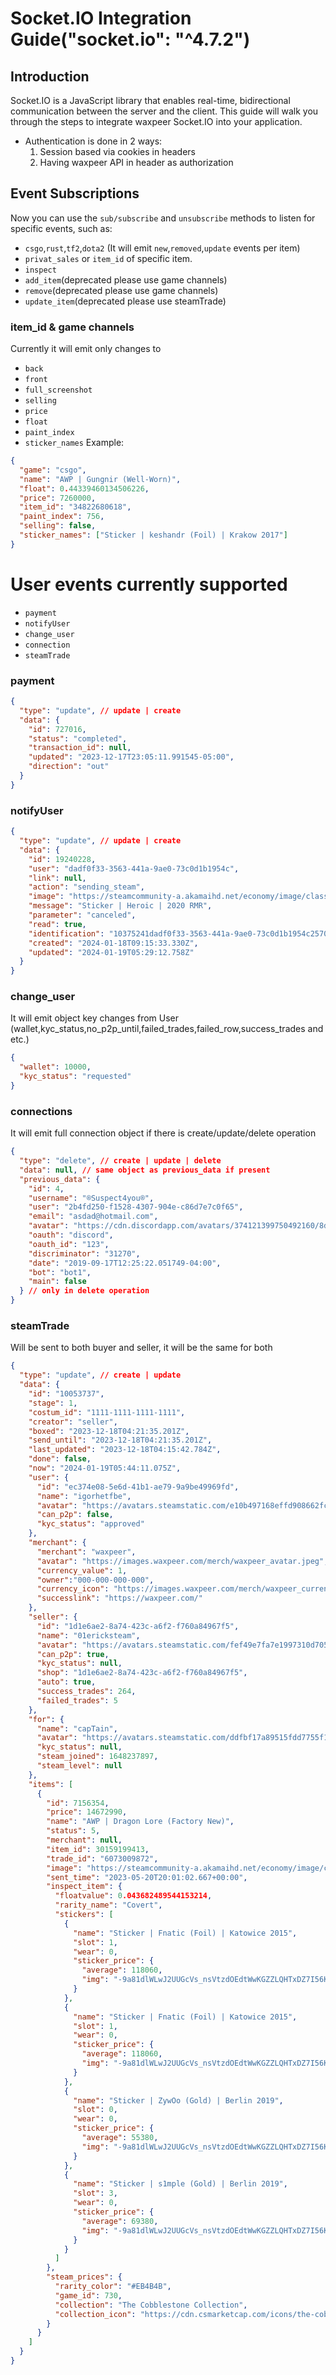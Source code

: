 # Socket.IO Integration Guide("socket.io": "^4.7.2")

## Introduction

Socket.IO is a JavaScript library that enables real-time, bidirectional communication between the server and the client. This guide will walk you through the steps to integrate waxpeer Socket.IO into your application.

- Authentication is done in 2 ways:
  1. Session based via cookies in headers
  2. Having waxpeer API in header as authorization

## Event Subscriptions

Now you can use the `sub/subscribe` and `unsubscribe` methods to listen for specific events, such as:

- `csgo`,`rust`,`tf2`,`dota2` (It will emit `new`,`removed`,`update` events per item)
- `privat_sales` or `item_id` of specific item.
- `inspect`
- `add_item`(deprecated please use game channels)
- `remove`(deprecated please use game channels)
- `update_item`(deprecated please use steamTrade)

### item_id & game channels

Currently it will emit only changes to

- `back`
- `front`
- `full_screenshot`
- `selling`
- `price`
- `float`
- `paint_index`
- `sticker_names`
  Example:

```json
{
  "game": "csgo",
  "name": "AWP | Gungnir (Well-Worn)",
  "float": 0.44339460134506226,
  "price": 7260000,
  "item_id": "34822680618",
  "paint_index": 756,
  "selling": false,
  "sticker_names": ["Sticker | keshandr (Foil) | Krakow 2017"]
}
```

# User events currently supported

- `payment`
- `notifyUser`
- `change_user`
- `connection`
- `steamTrade`

### payment

```json
{
  "type": "update", // update | create
  "data": {
    "id": 727016,
    "status": "completed",
    "transaction_id": null,
    "updated": "2023-12-17T23:05:11.991545-05:00",
    "direction": "out"
  }
}
```

### notifyUser

```json
{
  "type": "update", // update | create
  "data": {
    "id": 19240228,
    "user": "dadf0f33-3563-441a-9ae0-73c0d1b1954c",
    "link": null,
    "action": "sending_steam",
    "image": "https://steamcommunity-a.akamaihd.net/economy/image/class/730/4302203073/200fx125f",
    "message": "Sticker | Heroic | 2020 RMR",
    "parameter": "canceled",
    "read": true,
    "identification": "10375241dadf0f33-3563-441a-9ae0-73c0d1b1954c25707995376",
    "created": "2024-01-18T09:15:33.330Z",
    "updated": "2024-01-19T05:29:12.758Z"
  }
}
```

### change_user

It will emit object key changes from User (wallet,kyc_status,no_p2p_until,failed_trades,failed_row,success_trades and etc.)

```json
{
  "wallet": 10000,
  "kyc_status": "requested"
}
```

### connections

It will emit full connection object if there is create/update/delete operation

```json
{
  "type": "delete", // create | update | delete
  "data": null, // same object as previous_data if present
  "previous_data": {
    "id": 4,
    "username": "®Suspect4you®",
    "user": "2b4fd250-f1528-4307-904e-c86d7e7c0f65",
    "email": "asdad@hotmail.com",
    "avatar": "https://cdn.discordapp.com/avatars/374121399750492160/8d68bf6a22d3279341f6f51ee2c72509.png",
    "oauth": "discord",
    "oauth_id": "123",
    "discriminator": "31270",
    "date": "2019-09-17T12:25:22.051749-04:00",
    "bot": "bot1",
    "main": false
  } // only in delete operation
}
```

### steamTrade

Will be sent to both buyer and seller, it will be the same for both

```json
{
  "type": "update", // create | update
  "data": {
    "id": "10053737",
    "stage": 1,
    "costum_id": "1111-1111-1111-1111",
    "creator": "seller",
    "boxed": "2023-12-18T04:21:35.201Z",
    "send_until": "2023-12-18T04:21:35.201Z",
    "last_updated": "2023-12-18T04:15:42.784Z",
    "done": false,
    "now": "2024-01-19T05:44:11.075Z",
    "user": {
      "id": "ec374e08-5e6d-41b1-ae79-9a9be49969fd",
      "name": "igorhetfbe",
      "avatar": "https://avatars.steamstatic.com/e10b497168effd908662fcf24c28e5a9678380a7_medium.jpg",
      "can_p2p": false,
      "kyc_status": "approved"
    },
    "merchant": {
      "merchant": "waxpeer",
      "avatar": "https://images.waxpeer.com/merch/waxpeer_avatar.jpeg",
      "currency_value": 1,
      "owner":"000-000-000-000",
      "currency_icon": "https://images.waxpeer.com/merch/waxpeer_currency_icon.svg",
      "successlink": "https://waxpeer.com/"
    },
    "seller": {
      "id": "1d1e6ae2-8a74-423c-a6f2-f760a84967f5",
      "name": "01ericksteam",
      "avatar": "https://avatars.steamstatic.com/fef49e7fa7e1997310d705b2a6158ff8dc1cdfeb_medium.jpg",
      "can_p2p": true,
      "kyc_status": null,
      "shop": "1d1e6ae2-8a74-423c-a6f2-f760a84967f5",
      "auto": true,
      "success_trades": 264,
      "failed_trades": 5
    },
    "for": {
      "name": "capTain",
      "avatar": "https://avatars.steamstatic.com/ddfbf17a89515fdd7755f1a9269bb86b0cec484b.jpg",
      "kyc_status": null,
      "steam_joined": 1648237897,
      "steam_level": null
    },
    "items": [
      {
        "id": 7156354,
        "price": 14672990,
        "name": "AWP | Dragon Lore (Factory New)",
        "status": 5,
        "merchant": null,
        "item_id": 30159199413,
        "trade_id": "6073009872",
        "image": "https://steamcommunity-a.akamaihd.net/economy/image/class/730/4880776820/200fx125f",
        "sent_time": "2023-05-20T20:01:02.667+00:00",
        "inspect_item": {
          "floatvalue": 0.043682489544153214,
          "rarity_name": "Covert",
          "stickers": [
            {
              "name": "Sticker | Fnatic (Foil) | Katowice 2015",
              "slot": 1,
              "wear": 0,
              "sticker_price": {
                "average": 118060,
                "img": "-9a81dlWLwJ2UUGcVs_nsVtzdOEdtWwKGZZLQHTxDZ7I56KU0Zwwo4NUX4oFJZEHLbXQ9QVcJY8gulRYX0DbRvCiwMbQVg8kdFEYsLSkPw5j7PXHeDF94N2kk4XFkvOjZuiFlToG65B33-iY8I_2jlHk-0RqZGHyJNDBIAFoYArU-lG9lPCv28G7mykyXQ"
              }
            },
            {
              "name": "Sticker | Fnatic (Foil) | Katowice 2015",
              "slot": 1,
              "wear": 0,
              "sticker_price": {
                "average": 118060,
                "img": "-9a81dlWLwJ2UUGcVs_nsVtzdOEdtWwKGZZLQHTxDZ7I56KU0Zwwo4NUX4oFJZEHLbXQ9QVcJY8gulRYX0DbRvCiwMbQVg8kdFEYsLSkPw5j7PXHeDF94N2kk4XFkvOjZuiFlToG65B33-iY8I_2jlHk-0RqZGHyJNDBIAFoYArU-lG9lPCv28G7mykyXQ"
              }
            },
            {
              "name": "Sticker | ZywOo (Gold) | Berlin 2019",
              "slot": 0,
              "wear": 0,
              "sticker_price": {
                "average": 55380,
                "img": "-9a81dlWLwJ2UUGcVs_nsVtzdOEdtWwKGZZLQHTxDZ7I56KU0Zwwo4NUX4oFJZEHLbXQ9QVcJY8gulRfSV7cTur_h56KHE59IjtNr62qJDhn3P_MTjFD_tuz2tjSz6GkYOmJlD1X7ZMi077DoY2k31Di_hI9MW6nIoDAIwI3aA7S_1SggbC4EsI5-LU"
              }
            },
            {
              "name": "Sticker | s1mple (Gold) | Berlin 2019",
              "slot": 3,
              "wear": 0,
              "sticker_price": {
                "average": 69380,
                "img": "-9a81dlWLwJ2UUGcVs_nsVtzdOEdtWwKGZZLQHTxDZ7I56KU0Zwwo4NUX4oFJZEHLbXQ9QVcJY8gulRfSV7cTur_h56KHE59IjtE57e1JwJf1PzEdQJO7c6xkc7cxvKgNe_UlzkEsJAh07vHpNvw21bk-UM9ZT_7Jo6XcwdoM1rRr1i6366x0ujAh_sf"
              }
            }
          ]
        },
        "steam_prices": {
          "rarity_color": "#EB4B4B",
          "game_id": 730,
          "collection": "The Cobblestone Collection",
          "collection_icon": "https://cdn.csmarketcap.com/icons/the-cobblestone-collection.png"
        }
      }
    ]
  }
}
```
